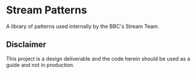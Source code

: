 Stream Patterns
===============

A library of patterns used internally by the BBC's Stream Team.

Disclaimer
----------
This project is a design deliverable and the code herein should be used as a guide and not in production.

